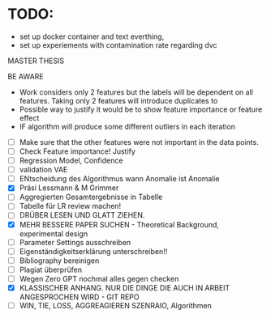 # TODO:

- set up docker container and text everthing, 
- set up experiements with contamination rate regarding dvc

MASTER THESIS

BE AWARE 

- Work considers only 2 features but the labels will be dependent on all features. Taking only 2 features will introduce duplicates to 
- Possible way to justify it would be to show feature importance or feature effect
- IF algorithm will produce some different outliers in each iteration

- [ ] Make sure that the other features were not important in the data points.
- [ ] Check Feature importance! Justify 
- [ ] Regression Model, Confidence 
- [ ] validation VAE
- [ ] ENtscheidung des Algorithmus wann Anomalie ist Anomalie
- [x] Präsi Lessmann & M Grimmer
- [ ] Aggregierten Gesamtergebnisse in Tabelle
- [ ] Tabelle für LR review machen!
- [ ] DRÜBER LESEN UND GLATT ZIEHEN.
- [x] MEHR BESSERE PAPER SUCHEN - Theoretical Background, experimental design
- [ ] Parameter Settings ausschreiben
- [ ] Eigenständigkeitserklärung unterschreiben!!
- [ ] Bibliography bereinigen
- [ ] Plagiat überprüfen
- [ ] Wegen Zero GPT nochmal alles gegen checken
- [x] KLASSISCHER ANHANG. NUR DIE DINGE DIE AUCH IN ARBEIT ANGESPROCHEN WIRD - GIT REPO 
- [ ] WIN, TIE, LOSS, AGGREAGIEREN SZENRAIO, Algorithmen
